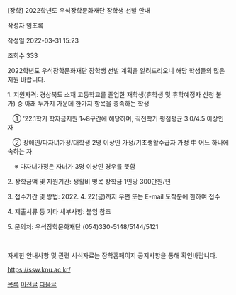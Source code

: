 
[장학] 2022학년도 우석장학문화재단 장학생 선발 안내





작성자
임초록


작성일
2022-03-31 15:23


조회수
333




﻿2022학년도 우석장학문화재단 장학생 선발 계획을 알려드리오니 해당 학생들의 많은 지원 바랍니다.  


  


1. 지원자격: 경상북도 소재 고등학교를 졸업한 재학생(휴학생 및 휴학예정자 신청 불가) 중 아래 두가지 가운데 한가지 항목을 충족하는 학생

   ① ’22.1학기 학자금지원 1~8구간에 해당하며, 직전학기 평점평균 3.0/4.5 이상인 자

   ② 장애인/다자녀가정/대학생 2명 이상인 가정/기초생활수급자 가정 中 어느 하나에 속하는 자

    ※ 다자녀가정은 자녀가 3명 이상인 경우를 뜻함

2. 장학금액 및 지원기간: 생활비 명목 장학금 1인당 300만원/년

3. 접수기간 및 방법: 2022. 4. 22(금)까지 우편 또는 E-mail 도착분에 한하여 접수

4. 제출서류 등 기타 세부사항: 붙임 참조

5. 문의처: 우석장학문화재단 (054)330-5148/5144/5121

 

  


자세한 안내사항 및 관련 서식자료는 장학홈페이지 공지사항을 통해 확인바랍니다. 

<https://ssw.knu.ac.kr/>

  
  


  








[목록](https://computer.knu.ac.kr/06_sub/02_sub.html?key=&keyfield=&category=&page=1&bbs_code=Site_BBS_25)
[이전글](https://computer.knu.ac.kr/06_sub/02_sub.html?bbs_cmd=view&page=1&key=&keyfield=&category=&no=3734&bbs_code=Site_BBS_25)
[다음글](https://computer.knu.ac.kr/06_sub/02_sub.html?bbs_cmd=view&page=1&key=&keyfield=&category=&no=3736&bbs_code=Site_BBS_25)

















 